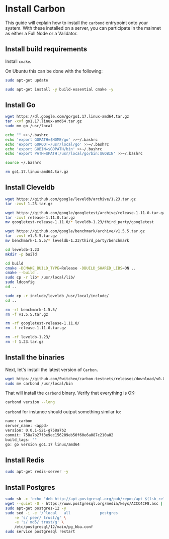 # Install Carbon
This guide will explain how to install the `carbond` entrypoint onto your system. With these installed on a server, you can participate in the mainnet as either a Full Node or a Validator.

## Install build requirements
Install `cmake`.

On Ubuntu this can be done with the following:
```bash
sudo apt-get update

sudo apt-get install -y build-essential cmake -y
```

## Install Go
```bash
wget https://dl.google.com/go/go1.17.linux-amd64.tar.gz
tar -xvf go1.17.linux-amd64.tar.gz
sudo mv go /usr/local

echo "" >>~/.bashrc
echo 'export GOPATH=$HOME/go' >>~/.bashrc
echo 'export GOROOT=/usr/local/go' >>~/.bashrc
echo 'export GOBIN=$GOPATH/bin' >>~/.bashrc
echo 'export PATH=$PATH:/usr/local/go/bin:$GOBIN' >>~/.bashrc

source ~/.bashrc

rm go1.17.linux-amd64.tar.gz
```

## Install Cleveldb
```bash
wget https://github.com/google/leveldb/archive/1.23.tar.gz
tar -zxvf 1.23.tar.gz

wget https://github.com/google/googletest/archive/release-1.11.0.tar.gz
tar -zxvf release-1.11.0.tar.gz
mv googletest-release-1.11.0/* leveldb-1.23/third_party/googletest

wget https://github.com/google/benchmark/archive/v1.5.5.tar.gz
tar -zxvf v1.5.5.tar.gz
mv benchmark-1.5.5/* leveldb-1.23/third_party/benchmark

cd leveldb-1.23
mkdir -p build

cd build
cmake -DCMAKE_BUILD_TYPE=Release -DBUILD_SHARED_LIBS=ON ..
cmake --build .
sudo cp -r lib* /usr/local/lib/
sudo ldconfig
cd ..

sudo cp -r include/leveldb /usr/local/include/
cd ..

rm -rf benchmark-1.5.5/
rm -f v1.5.5.tar.gz

rm -rf googletest-release-1.11.0/
rm -f release-1.11.0.tar.gz

rm -rf leveldb-1.23/
rm -f 1.23.tar.gz
```

## Install the binaries
Next, let's install the latest version of `Carbon`.
```bash
wget https://github.com/Switcheo/carbon-testnets/releases/download/v0.0.1/carbond
sudo mv carbond /usr/local/bin
```

That will install the `carbond` binary. Verify that everything is OK:
```bash
carbond version --long
```
`carbond` for instance should output something similar to:
```bash
name: carbon
server_name: <appd>
version: 0.0.1-521-g758a7b2
commit: 758a7b27f3e9ec156209eb50f60e6a087c210a02
build_tags: ""
go: go version go1.17 linux/amd64
```

## Install Redis
```bash
sudo apt-get redis-server -y
```

## Install Postgres
```bash
sudo sh -c 'echo "deb http://apt.postgresql.org/pub/repos/apt $(lsb_release -cs)-pgdg main" > /etc/apt/sources.list.d/pgdg.list'
wget --quiet -O - https://www.postgresql.org/media/keys/ACCC4CF8.asc | sudo apt-key add -
sudo apt-get postgres-12 -y
sudo sed -i -e '/^local   all             postgres                                peer$/d' \
    -e 's/ peer/ trust/g' \
    -e 's/ md5/ trust/g' \
    /etc/postgresql/12/main/pg_hba.conf
sudo service postgresql restart
```
